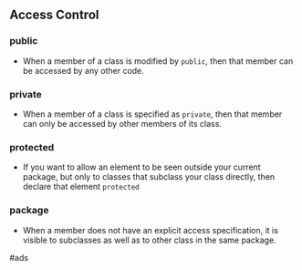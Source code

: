 ## Access Control


### public

- When a member of a class is modified by `public`, then that member can be accessed by any other code.

### private

- When a member of a class is specified as `private`, then that member can only be accessed by other members of its class.

### protected

- If you want to allow an element to be seen outside your current package, but only to classes that subclass your class directly, then declare that element `protected`

### package

- When a member does not have an explicit access specification, it is visible to subclasses as well as to other class in the same package.

#ads